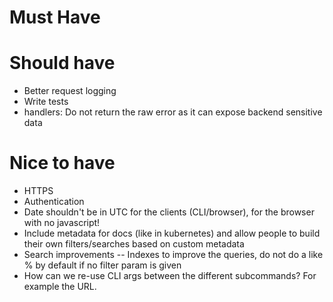 # Must Have

# Should have
* Better request logging
* Write tests
* handlers: Do not return the raw error as it can expose backend sensitive data

# Nice to have
* HTTPS
* Authentication
* Date shouldn't be in UTC for the clients (CLI/browser), for the browser with no javascript!
* Include metadata for docs (like in kubernetes) and allow people to build their own filters/searches based on custom metadata
* Search improvements -- Indexes to improve the queries, do not do a like % by default if no filter param is given
* How can we re-use CLI args between the different subcommands? For example the URL.
